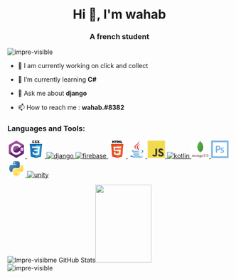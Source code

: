 <h1 align="center">Hi 👋, I'm wahab</h1>
<h3 align="center">A french student</h3>

<p align="left"> <img src="https://komarev.com/ghpvc/?username=impre-visible&label=Profile%20views&color=0e75b6&style=flat" alt="impre-visible" /> </p>


- 🔭 I am currently working on click and collect

- 🌱 I’m currently learning **C#**

- 💬 Ask me about **django**

- 📫 How to reach me : **wahab.#8382**

<p align="left">
</p>

<h3 align="left">Languages and Tools:</h3>
<p align="left"> <a href="https://www.w3schools.com/cs/" target="_blank" rel="noreferrer"> <img src="https://raw.githubusercontent.com/devicons/devicon/master/icons/csharp/csharp-original.svg" alt="csharp" width="40" height="40"/> </a> <a href="https://www.w3schools.com/css/" target="_blank" rel="noreferrer"> <img src="https://raw.githubusercontent.com/devicons/devicon/master/icons/css3/css3-original-wordmark.svg" alt="css3" width="40" height="40"/> </a> <a href="https://www.djangoproject.com/" target="_blank" rel="noreferrer"> <img src="https://cdn.worldvectorlogo.com/logos/django.svg" alt="django" width="40" height="40"/> </a> <a href="https://firebase.google.com/" target="_blank" rel="noreferrer"> <img src="https://www.vectorlogo.zone/logos/firebase/firebase-icon.svg" alt="firebase" width="40" height="40"/> </a> <a href="https://www.w3.org/html/" target="_blank" rel="noreferrer"> <img src="https://raw.githubusercontent.com/devicons/devicon/master/icons/html5/html5-original-wordmark.svg" alt="html5" width="40" height="40"/> </a> <a href="https://www.java.com" target="_blank" rel="noreferrer"> <img src="https://raw.githubusercontent.com/devicons/devicon/master/icons/java/java-original.svg" alt="java" width="40" height="40"/> </a> <a href="https://developer.mozilla.org/en-US/docs/Web/JavaScript" target="_blank" rel="noreferrer"> <img src="https://raw.githubusercontent.com/devicons/devicon/master/icons/javascript/javascript-original.svg" alt="javascript" width="40" height="40"/> </a> <a href="https://kotlinlang.org" target="_blank" rel="noreferrer"> <img src="https://www.vectorlogo.zone/logos/kotlinlang/kotlinlang-icon.svg" alt="kotlin" width="40" height="40"/> </a> <a href="https://www.mongodb.com/" target="_blank" rel="noreferrer"> <img src="https://raw.githubusercontent.com/devicons/devicon/master/icons/mongodb/mongodb-original-wordmark.svg" alt="mongodb" width="40" height="40"/> </a> <a href="https://www.photoshop.com/en" target="_blank" rel="noreferrer"> <img src="https://raw.githubusercontent.com/devicons/devicon/master/icons/photoshop/photoshop-line.svg" alt="photoshop" width="40" height="40"/> </a> <a href="https://www.python.org" target="_blank" rel="noreferrer"> <img src="https://raw.githubusercontent.com/devicons/devicon/master/icons/python/python-original.svg" alt="python" width="40" height="40"/> </a> <a href="https://unity.com/" target="_blank" rel="noreferrer"> <img src="https://www.vectorlogo.zone/logos/unity3d/unity3d-icon.svg" alt="unity" width="40" height="40"/> </a> </p>

<img height="175px" width="50%" alt="Impre-visibme GitHub Stats" src="https://github-readme-stats.vercel.app/api?username=Impre-visible&hide_border=true&show_icons=true&include_all_commits=true&count_private=true&bg_color=30,e96443,904e95&title_color=fff&text_color=fff" /><img height="175px" width="50%" src="https://github-readme-stats.vercel.app/api/top-langs/?username=Impre-visible&hide_border=true&layout=compact&bg_color=30,e96443,904e95&title_color=fff&text_color=fff"/>
<img height="175px" width="100%" align="center" src="https://github-readme-streak-stats.herokuapp.com/?user=impre-visible&" alt="impre-visible" />
